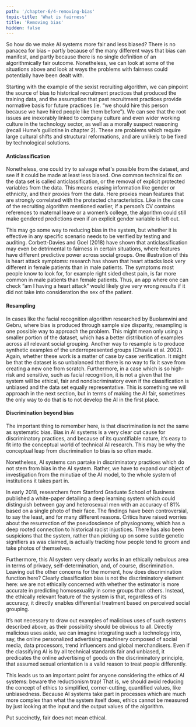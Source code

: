 ```yaml
---
path: '/chapter-6/4-removing-bias'
topic-title: 'What is fairness'
title: 'Removing bias'
hidden: false
---
```


<hero-icon heroIcon='chap6'/>


<styled-text>

So how do we make AI systems more fair and less biased? There is no panacea for bias – partly because of the many different ways that bias can manifest, and partly because there is no single definition of an algorithmically fair outcome. Nonetheless, we can look at some of the situations above and look at ways the problems with fairness could potentially have been dealt with.

Starting with the example of the sexist recruiting algorithm, we can pinpoint the source of bias to historical recruitment practices that produced the training data, and the assumption that past recruitment practices provide normative basis for future practices (ie. “we should hire this person because we have hired people like them before”). We can see that the root issues are inexorably linked to company culture and even wider working culture in the technology sector, as well as a morally suspect reasoning (recall Hume’s guillotine in chapter 2). These are problems which require large cultural shifts and structural reformations, and are unlikely to be fixed by technological solutions.

#### Anticlassification
Nonetheless, one could try to salvage what's possible from the dataset, and see if it could be made at least less biased. One common technical fix on the data set is called anticlassification, or the removal of explicit protected variables from the data. This means erasing information like gender or ethnicity, and their proxies from the data. Here proxies mean features that are strongly correlated with the protected characteristics. Like in the case of the recruiting algorithm mentioned earlier, if a person’s CV contains references to maternal leave or a women’s college, the algorithm could still make gendered predictions even if an explicit gender variable is left out.

This may go some way to reducing bias in the system, but whether it is effective in any specific scenario needs to be verified by testing and auditing. Corbett-Davies and Goel (2018) have shown that anticlassification may even be detrimental to fairness in certain situations, where features have different predictive power across social groups. One illustration of this is heart attack symptoms: research has shown that heart attacks look very different in female patients than in male patients. The symptoms most people know to look for, for example right sided chest pain, is far more common in male patients than female patients. Thus, an app where one can check “am I having a heart attack” would likely give very wrong results if it did not take into consideration the sex of the patient.

#### Resampling
In cases like the facial recognition algorithm researched by Buolamwini and Gebru, where bias is produced through sample size disparity, resampling is one possible way to approach the problem. This might mean only using a smaller portion of the dataset, which has a better distribution of examples across all relevant social grouping. Another way to resample is to produce synthetic examples of the underrepresented groups (Chawla et al. 2002). Again, whether these work is a matter of case by case verification. It might be that the dataset is so unbalanced that there is no way to fix it save from creating a new one from scratch. Furthermore, in a case which is so high-risk and sensitive, such as facial recognition, it is not a given that the system will be ethical, fair and nondiscriminatory even if the classification is unbiased and the data set equally representative. This is something we will approach in the next section, but in terms of making the AI fair, sometimes the only way to do that is to not develop the AI in the first place.



#### Discrimination beyond bias

The important thing to remember here, is that discrimination is not the same as systematic bias. Bias in AI systems is a very clear cut cause for discriminatory practices, and because of its quantifiable nature, it’s easy to fit into the conceptual world of technical AI research. This may be why the conceptual leap from discrimination to bias is so often made.

Nonetheless, AI systems can partake in discriminatory practices which do not stem from bias in the AI system. Rather, we have to expand our object of investigation from the minutiae of the AI model, to the whole system of institutions it takes part in.

</styled-text>

<text-box name="" icon="chap6">

In early 2018, researchers from Stanford Graduate School of Business published a white-paper detailing a deep learning system which could distinguish between gay and heterosexual men with an accuracy of 81% based on a single photo of their face. The findings have been controversial, to say the least, and for many different reasons. Critics have raised worries about the resurrection of the pseudoscience of physiognomy, which has a deep rooted connection to historical racist injustices. There has also been suspicions that the system, rather than picking up on some subtle genetic signifiers as was claimed, is actually tracking how people tend to groom and take photos of themselves.

Furthermore, this AI system very clearly works in an ethically nebulous area in terms of privacy, self-determination, and, of course, discrimination. Leaving out the other concerns for the moment, how does discrimination function here? Clearly classification bias is not the discriminatory element here: we are not ethically concerned with whether the estimator is more accurate in predicting homosexuality in some groups than others. Instead, the ethically relevant feature of the system is that, regardless of its accuracy, it directly enables differential treatment based on perceived social grouping.

</text-box>

<styled-text>

It’s not necessary to draw out examples of malicious uses of such systems described above, as their possibility should be obvious to all. Directly malicious uses aside, we can imagine integrating such a technology into, say, the online personalized advertising machinery composed of social media, data processors, trend influencers and global merchandisers. Even if the classifying AI is by all technical standards fair and unbiased, it predicates the online advertising of goods on the discriminatory principle, that assumed sexual orientation is a valid reason to treat people differently.

This leads us to an important point for anyone considering the ethics of AI systems: beware the reductionism trap! That is, we should avoid reducing the concept of ethics to simplified, corner-cutting, quantified values, like unbiasedness. Because AI systems take part in processes which are much more complex than what the system itself does, ethics cannot be measured by just looking at the input and the output values of the algorithm.

Put succinctly, fair does not mean ethical.

</styled-text>

<quiz id="3d90fdb5-2668-4412-8e4d-6ea8f10e32cb"> </quiz>
